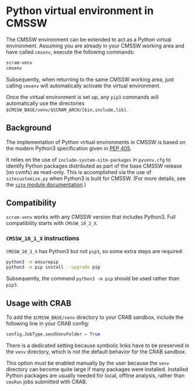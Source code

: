# Python virtual environment in CMSSW

The CMSSW environment can be extended to act as a Python virtual environment.
Assuming you are already in your CMSSW working area and have called `cmsenv`, execute the following commands:

```bash
scram-venv
cmsenv
```

Subsequently, when returning to the same CMSSW working area, just calling `cmsenv` will automatically activate the virtual environment.

Once the virtual environment is set up, any `pip3` commands will automatically use the directories `$CMSSW_BASE/venv/$SCRAM_ARCH/[bin,include,lib]`.

## Background

The implementation of Python virtual environments in CMSSW is based on the modern Python3 specification given in [PEP 405](https://peps.python.org/pep-0405/#specification).

It relies on the use of `include-system-site-packages` in `pyvenv.cfg` to identify Python packages distributed as part of the base CMSSW release (on cvmfs) as read-only.
This is accomplished via the use of `sitecustomize.py` when Python3 is built for CMSSW.
(For more details, see the [`site` module documentation](https://docs.python.org/3/library/site.html).)

## Compatibility

`scram-venv` works with any CMSSW version that includes Python3.
Full compatibility starts with `CMSSW_10_2_X`.

### `CMSSW_10_1_X` instructions

`CMSSW_10_1_X` has Python3 but not `pip3`, so some extra steps are required:

```bash
python3 -m ensurepip
python3 -m pip install --upgrade pip
```

Subsequently, the command `python3 -m pip` should be used rather than `pip3`.

## Usage with CRAB

To add the `$CMSSW_BASE/venv` directory to your CRAB sandbox, include the following line in your CRAB config:
```python
config.JobType.sendVenvFolder = True
```

There is a dedicated setting because symbolic links have to be preserved in the `venv` directory, which is not the default behavior for the CRAB sandbox.

This option must be enabled manually by the user because the `venv` directory can become quite large if many packages were installed.
Installed Python packages are usually needed for local, offline analysis, rather than `cmsRun` jobs submitted with CRAB.
